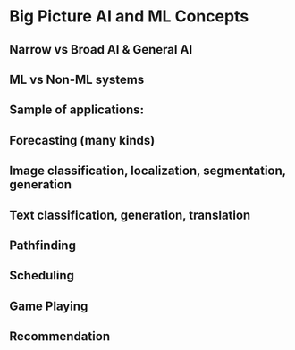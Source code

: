 # Big Picture AI and ML Concepts

## Narrow vs Broad AI & General AI 

## ML vs Non-ML systems

## Sample of applications:

## Forecasting (many kinds)

## Image classification, localization, segmentation, generation

## Text classification, generation, translation

## Pathfinding

## Scheduling

## Game Playing

## Recommendation
